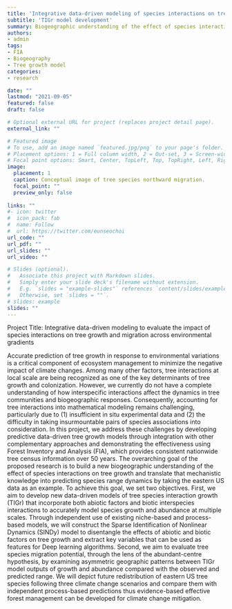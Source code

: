 ```yaml
---
title: 'Integrative data-driven modeling of species interactions on tree growth and migration'
subtitle: 'TIGr model development'
summary: Biogeographic understanding of the effect of species interactions on tree growth and translate that mechanistic knowledge into predicting species range dynamics. 
authors:
- admin
tags:
- FIA
- Biogeography
- Tree growth model
categories:
- research

date: ""
lastmod: "2021-09-05"
featured: false
draft: false

# Optional external URL for project (replaces project detail page).
external_link: ""

# Featured image
# To use, add an image named `featured.jpg/png` to your page's folder.
# Placement options: 1 = Full column width, 2 = Out-set, 3 = Screen-width
# Focal point options: Smart, Center, TopLeft, Top, TopRight, Left, Right, BottomLeft, Bottom, BottomRight
image:
  placement: 1
  caption: Conceptual image of tree species northward migration. 
  focal_point: ""
  preview_only: false
  
links: ""
#- icon: twitter
#  icon_pack: fab
#  name: Follow
#  url: https://twitter.com/eunseochoi
url_code: ""
url_pdf: ""
url_slides: ""
url_video: ""

# Slides (optional).
#   Associate this project with Markdown slides.
#   Simply enter your slide deck's filename without extension.
#   E.g. `slides = "example-slides"` references `content/slides/example-slides.md`.
#   Otherwise, set `slides = ""`.
# slides: example
slides: ""
---
```

Project Title: Integrative data-driven modeling to evaluate the impact of species interactions on tree growth and migration across environmental gradients


Accurate prediction of tree growth in response to environmental variations is a critical component of ecosystem management to minimize the negative impact of climate changes. Among many other factors, tree interactions at local scale are being recognized as one of the key determinants of tree growth and colonization. However, we currently do not have a complete understanding of how interspecific interactions affect the dynamics in tree communities and biogeographic responses. Consequently, accounting for tree interactions into mathematical modeling remains challenging, particularly due to (1) insufficient in situ experimental data and (2) the difficulty in taking insurmountable pairs of species associations into consideration. In this project, we address these challenges by developing predictive data-driven tree growth models through integration with other complementary approaches and demonstrating the effectiveness using Forest Inventory and Analysis (FIA), which provides consistent nationwide tree census information over 50 years. The overarching goal of the proposed research is to build a new biogeographic understanding of the effect of species interactions on tree growth and translate that mechanistic knowledge into predicting species range dynamics by taking the eastern US data as an example. To achieve this goal, we set two objectives.  First, we aim to develop new data-driven models of tree species interaction growth (TIGr) that incorporate both abiotic factors and biotic interspecies interactions to accurately model species growth and abundance at multiple scales. Through independent use of existing niche-based and process-based models, we will construct the Sparse Identification of Nonlinear Dynamics (SINDy) model to disentangle the effects of abiotic and biotic factors on tree growth and extract key variables that can be used as features for Deep learning algorithms. Second, we aim to evaluate tree species migration potential, through the lens of the abundant-centre hypothesis, by examining asymmetric geographic patterns between TIGr model outputs of growth and abundance compared with the observed and predicted range. We will depict future redistribution of eastern US tree species following three climate change scenarios and compare them with independent process-based predictions thus evidence-based effective forest management can be developed for climate change mitigation. 

